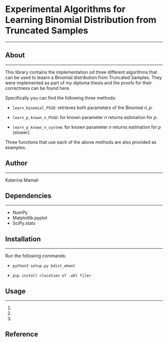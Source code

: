 # Experimental Algorithms for Learning Binomial Distribution from Truncated Samples
***

## About
---
This library contains the implementation od three different algorithms that can be used to leaarn a Binomial distribution from Truncated Samples.
They were implemented as part of my diploma thesis and the proofs for their correctness can be found here.

Specifically you can find the following three methods:

* `learn_binomial_PSGD`: retrieves both parameters of the Binomial $n, p$.

* `learn_p_known_n_PSGD`: for known parameter $n$ returns estimation for $p$.

* `learn_p_known_n_system`: for known parameter $n$ returns estimation for $p$ (slower).

Three functions that use each of the above methods are also provided as examples.


## Author
---
Katerina Mamali


## Dependencies
---
* NumPy
* Matplotlib.pyplot
* SciPy.stats

## Installation
---
Run the following commands:

* `python3 setup.py bdist_wheel`

* `pip install <location of .whl file>`

## Usage
---
1.

2.

3.

## Reference
